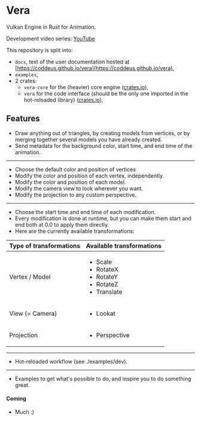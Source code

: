 # Vera
Vulkan Engine in Rust for Animation.

Development video series: [YouTube](https://www.youtube.com/playlist?list=PLFBSAg3dVe4z5HxaZmOH0gaojQH4tLEgF)

This repository is split into:
- `docs`, text of the user documentation hosted at [https://coddeus.github.io/vera](https://coddeus.github.io/vera),
- `examples`,
- 2 crates:
    - `vera-core` for the (heavier) core engine ([crates.io](https://crates.io/crates/vera-core)),
    - `vera` for the code interface (should be the only one imported in the hot-reloaded library) ([crates.io](https://crates.io/crates/vera)),

## Features
- Draw anything out of triangles, by creating models from vertices, or by merging together several models you have already created.
- Send metadata for the background color, start time, and end time of the animation.
---
- Choose the default color and position of vertices
- Modify the color and position of each vertex, independently.
- Modify the color and position of each model.
- Modify the camera view to look wherever you want.
- Modify the projection to any custom perspective.
---
- Choose the start time and end time of each modification.
- Every modification is done at runtime, but you can make them start and end both at 0.0 to apply them directly.  
- Here are the currently available transformations:

| Type of transformations | Available transformations                                                                 |
|-------------------------|-------------------------------------------------------------------------------------------|
| Vertex / Model          | <ul><li>Scale</li><li>RotateX</li><li>RotateY</li><li>RotateZ</li><li>Translate</li></ul> |
| View (= Camera)         | <ul><li>Lookat</li></ul>                                                                  |
| Projection              | <ul><li>Perspective</ul>                                                                  |
---
- Hot-reloaded workflow (see ./examples/dev).
---
- Examples to get what's possible to do, and inspire you to do something great.

#### Coming
- Much :)